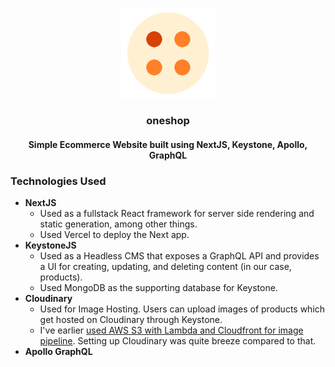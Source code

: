 <p align="center">
  <a href="https://examsecure.rajrajhans.com">
    <img alt="OneShop" src="docs/logo.png" width="150"/>
  </a>
  <h3 align="center">
    oneshop
  </h3>
</p>

<h4 align="center">
  Simple Ecommerce Website built using NextJS, Keystone, Apollo, GraphQL 
</h4>

### Technologies Used 
- **NextJS**
  - Used as a fullstack React framework for server side rendering and static generation, among other things.
  - Used Vercel to deploy the Next app.
- **KeystoneJS**
  - Used as a Headless CMS that exposes a GraphQL API and provides a UI for creating, updating, and deleting content (in our case, products).
  - Used MongoDB as the supporting database for Keystone. 
- **Cloudinary**
  - Used for Image Hosting. Users can upload images of products which get hosted on Cloudinary through Keystone. 
  - I've earlier [used AWS S3 with Lambda and Cloudfront for image pipeline](https://rajrajhans.com/2021/05/auto-resize-s3-using-lambda-triggers/s). Setting up Cloudinary was quite breeze compared to that.
- **Apollo GraphQL**
